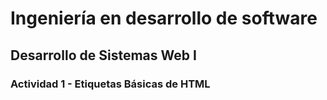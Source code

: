 # Ingeniería en desarrollo de software
## Desarrollo de Sistemas Web I 
### Actividad 1 - Etiquetas Básicas de HTML 

